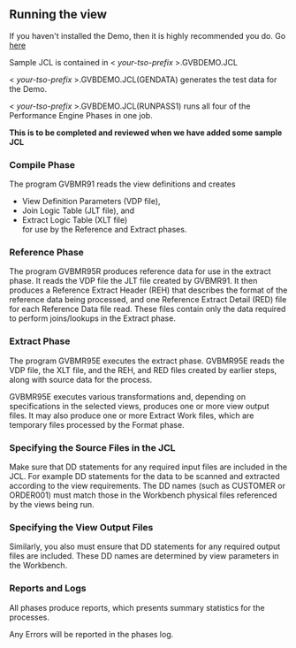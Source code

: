 ## Running the view

If you haven't installed the Demo, then it is highly recommended you do. Go [here](https://genevaers.github.io/Demo/)

Sample JCL is contained in 
< *your-tso-prefix* >.GVBDEMO.JCL

< *your-tso-prefix* >.GVBDEMO.JCL(GENDATA) generates the test data for the Demo.

< *your-tso-prefix* >.GVBDEMO.JCL(RUNPASS1) runs all four of the Performance Engine Phases in one job.

**This is to be completed and reviewed when we have added some sample JCL**


### Compile Phase 

The program GVBMR91 reads the view definitions and creates
 -  View Definition Parameters (VDP file),
 -  Join Logic Table (JLT file), and 
 -  Extract Logic Table (XLT file)  
for use by the Reference and Extract phases. 

### Reference Phase

The program GVBMR95R produces reference data for use in the extract phase. It reads the VDP file the JLT file created by GVBMR91. It then produces a Reference Extract Header (REH) that describes the format of the reference data being processed, and one Reference Extract Detail (RED) file for each Reference Data file read. These files contain only the data required to perform joins/lookups in the Extract phase.

### Extract Phase

The program GVBMR95E executes the extract phase. GVBMR95E reads the VDP file, the XLT file, and the REH, and RED files created by earlier steps, along with source data for the process.

GVBMR95E executes various transformations and, depending on specifications in the selected views, produces one or more view output files. It may also produce one or more Extract Work files, which are temporary files processed by the Format phase. 

### Specifying the Source Files in the JCL

Make sure that DD statements for any required input files are included in the JCL. For example DD statements for the data to be scanned and extracted according to the view requirements. The DD names (such as CUSTOMER or ORDER001) must match those in the Workbench physical files referenced by the views being run.

### Specifying the View Output Files

Similarly, you also must ensure that DD statements for any required output files are included. These DD names are determined by view parameters in the Workbench.

### Reports and Logs

All phases produce reports, which presents summary statistics for the processes.

Any Errors will be reported in the phases log.
